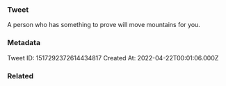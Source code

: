 ### Tweet
A person who has something to prove will move mountains for you.

### Metadata
Tweet ID: 1517292372614434817
Created At: 2022-04-22T00:01:06.000Z

### Related

